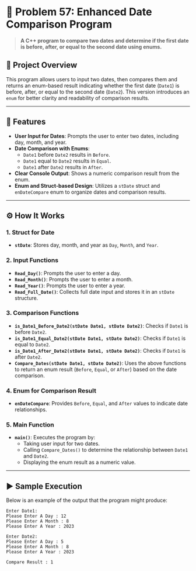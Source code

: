# 📅 Problem 57: Enhanced Date Comparison Program 

> **A C++ program to compare two dates and determine if the first date is before, after, or equal to the second date using enums.**

## 📘 Project Overview
This program allows users to input two dates, then compares them and returns an enum-based result indicating whether the first date (`Date1`) is before, after, or equal to the second date (`Date2`). This version introduces an `enum` for better clarity and readability of comparison results.

---

## 🌟 Features
- **User Input for Dates**: Prompts the user to enter two dates, including day, month, and year.
- **Date Comparison with Enums**:
  - `Date1` before `Date2` results in `Before`.
  - `Date1` equal to `Date2` results in `Equal`.
  - `Date1` after `Date2` results in `After`.
- **Clear Console Output**: Shows a numeric comparison result from the enum.
- **Enum and Struct-based Design**: Utilizes a `stDate` struct and `enDateCompare` enum to organize dates and comparison results.

---

## ⚙️ How It Works

### 1. Struct for Date
- **`stDate`**: Stores day, month, and year as `Day`, `Month`, and `Year`.

### 2. Input Functions
- **`Read_Day()`**: Prompts the user to enter a day.
- **`Read_Month()`**: Prompts the user to enter a month.
- **`Read_Year()`**: Prompts the user to enter a year.
- **`Read_Full_Date()`**: Collects full date input and stores it in an `stDate` structure.

### 3. Comparison Functions
- **`is_Date1_Before_Date2(stDate Date1, stDate Date2)`**: Checks if `Date1` is before `Date2`.
- **`is_Date1_Equal_Date2(stDate Date1, stDate Date2)`**: Checks if `Date1` is equal to `Date2`.
- **`is_Date1_After_Date2(stDate Date1, stDate Date2)`**: Checks if `Date1` is after `Date2`.
- **`Compare_Dates(stDate Date1, stDate Date2)`**: Uses the above functions to return an enum result (`Before`, `Equal`, or `After`) based on the date comparison.

### 4. Enum for Comparison Result
- **`enDateCompare`**: Provides `Before`, `Equal`, and `After` values to indicate date relationships.

### 5. Main Function
- **`main()`**: Executes the program by:
  - Taking user input for two dates.
  - Calling `Compare_Dates()` to determine the relationship between `Date1` and `Date2`.
  - Displaying the enum result as a numeric value.

---

## ▶️ Sample Execution
Below is an example of the output that the program might produce:

```plaintext
Enter Date1:
Please Enter A Day : 12
Please Enter A Month : 8
Please Enter A Year : 2023

Enter Date2:
Please Enter A Day : 5
Please Enter A Month : 8
Please Enter A Year : 2023

Compare Result : 1
